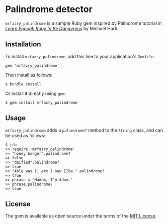 # Palindrome detector

`mrfazry_palindrome` is a sample Ruby gem inspired by Palindrome tutorial in [*Learn Enough Ruby to Be Dangerous*](https://www.learnenough.com/ruby-tutorial) by Michael Hartl.

## Installation

To install `mrfazry_palindrome`, add this line to your application's `Gemfile`:

```
gem 'mrfazry_palindrome'
```

Then install as follows:

```
$ bundle install
```

Or install it directly using `gem`:

```
$ gem install mrfazry_palindrome
```

## Usage

`mrfazry_palindrome` adds a `palindrome?` method to the `String` class, and can be used as follows:

```,,
$ irb
>> require 'mrfazry_palindrome'
>> "honey badger".palindrome?
=> false
>> "deified".palindrome?
=> true
>> "Able was I, ere I saw Elba.".palindrome?
=> true
>> phrase = "Madam, I'm Adam."
>> phrase.palindrome?
=> true
```

## License

The gem is available as open source under the terms of the [MIT License](https://opensource.org/licenses/MIT).
